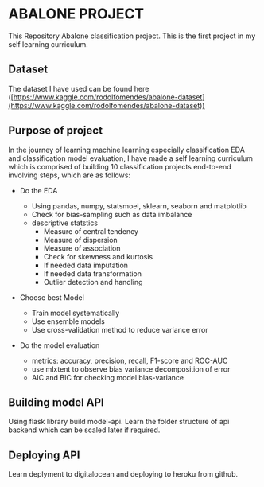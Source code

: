 # ABALONE PROJECT  
This Repository Abalone classification project. This is the first project in my self learning curriculum.

## Dataset
The dataset I have used can be found here ([https://www.kaggle.com/rodolfomendes/abalone-dataset](https://www.kaggle.com/rodolfomendes/abalone-dataset))

## Purpose of project
In the journey of learning machine learning especially classification EDA and classification model evaluation, I have made a self learning curriculum which is comprised of building 10 classification projects end-to-end involving steps, which are as follows:  
- Do the EDA
  - Using pandas, numpy, statsmoel, sklearn, seaborn and matplotlib
  - Check for bias-sampling such as data imbalance
  - descriptive statstics
    - Measure of central tendency
    - Measure of dispersion
    - Measure of association
    - Check for skewness and kurtosis
    - If needed data imputation
    - If needed data transformation
    - Outlier detection and handling
    
- Choose best Model
  - Train model systematically
  - Use ensemble models
  - Use cross-validation method to reduce variance error

- Do the model evaluation 
  - metrics: accuracy, precision, recall, F1-score and ROC-AUC
  - use mlxtent to observe bias variance decomposition of error
  - AIC and BIC for checking model bias-variance
  
## Building model API
Using flask library build model-api. Learn the folder structure of api backend which can be scaled later if required.

## Deploying API
Learn deplyment to digitalocean and deploying to heroku from github.
